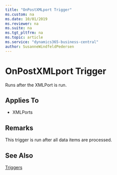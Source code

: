 ```yaml
---
title: "OnPostXMLport Trigger"
ms.custom: na
ms.date: 10/01/2019
ms.reviewer: na
ms.suite: na
ms.tgt_pltfrm: na
ms.topic: article
ms.service: "dynamics365-business-central"
author: SusanneWindfeldPedersen
---
```



# OnPostXMLport Trigger
Runs after the XMLPort is run.  
  
## Applies To  
- XMLPorts  
  
## Remarks  
 This trigger is run after all data items are processed.  
  
## See Also  
 [Triggers](devenv-triggers.md)